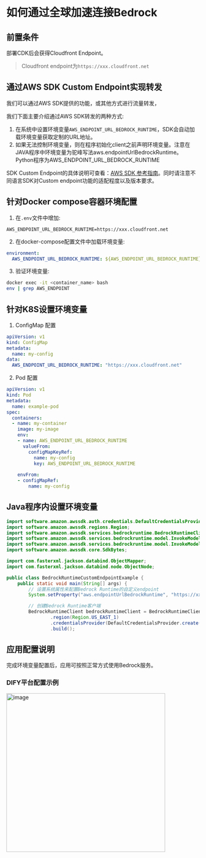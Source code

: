 # 如何通过全球加速连接Bedrock


## 前置条件

部署CDK后会获得Cloudfront Endpoint。
> Cloudfront endpoint为`https://xxx.cloudfront.net`

## 通过AWS SDK Custom Endpoint实现转发

我们可以通过AWS SDK提供的功能，或其他方式进行流量转发， 

我们下面主要介绍通过AWS SDK转发的两种方式:
1. 在系统中设置环境变量`AWS_ENDPOINT_URL_BEDROCK_RUNTIME`，SDK会自动加载环境变量获取定制的URL地址。
2. 如果无法控制环境变量，则在程序初始化client之前声明环境变量。注意在JAVA程序中环境变量为驼峰写法aws.endpointUrlBedrockRuntime。Python程序为AWS_ENDPOINT_URL_BEDROCK_RUNTIME

SDK Custom Endpoint的具体说明可查看：[AWS SDK 参考指南](https://docs.aws.amazon.com/sdkref/latest/guide/feature-ss-endpoints.html)。同时请注意不同语言SDK对Custom endpoint功能的适配程度以及版本要求。


## 针对Docker compose容器环境配置

1. 在`.env`文件中增加:
```
AWS_ENDPOINT_URL_BEDROCK_RUNTIME=https://xxx.cloudfront.net
```

2. 在docker-compose配置文件中加载环境变量:
```yaml
environment:
  AWS_ENDPOINT_URL_BEDROCK_RUNTIME: ${AWS_ENDPOINT_URL_BEDROCK_RUNTIME}
```

3. 验证环境变量:
```bash
docker exec -it <container_name> bash
env | grep AWS_ENDPOINT
```

## 针对K8S设置环境变量

1. ConfigMap 配置
```yaml
apiVersion: v1
kind: ConfigMap
metadata:
  name: my-config
data:
  AWS_ENDPOINT_URL_BEDROCK_RUNTIME: "https://xxx.cloudfront.net"
```

2. Pod 配置
```yaml
apiVersion: v1
kind: Pod
metadata:
  name: example-pod
spec:
  containers:
  - name: my-container
    image: my-image
    env:
    - name: AWS_ENDPOINT_URL_BEDROCK_RUNTIME
      valueFrom:
        configMapKeyRef:
          name: my-config
          key: AWS_ENDPOINT_URL_BEDROCK_RUNTIME
    
    envFrom:
    - configMapRef:
        name: my-config
```

## Java程序内设置环境变量

```java
import software.amazon.awssdk.auth.credentials.DefaultCredentialsProvider;
import software.amazon.awssdk.regions.Region;
import software.amazon.awssdk.services.bedrockruntime.BedrockRuntimeClient;
import software.amazon.awssdk.services.bedrockruntime.model.InvokeModelRequest;
import software.amazon.awssdk.services.bedrockruntime.model.InvokeModelResponse;
import software.amazon.awssdk.core.SdkBytes;

import com.fasterxml.jackson.databind.ObjectMapper;
import com.fasterxml.jackson.databind.node.ObjectNode;

public class BedrockRuntimeCustomEndpointExample {
    public static void main(String[] args) {
        // 设置系统属性来配置Bedrock Runtime的自定义endpoint
        System.setProperty("aws.endpointUrlBedrockRuntime", "https://xxx.cloudfront.net");

        // 创建Bedrock Runtime客户端
        BedrockRuntimeClient bedrockRuntimeClient = BedrockRuntimeClient.builder()
                .region(Region.US_EAST_1)
                .credentialsProvider(DefaultCredentialsProvider.create())
                .build();
```

## 应用配置说明

完成环境变量配置后，应用可按照正常方式使用Bedrock服务。

### DIFY平台配置示例
<img width="414" alt="image" src="https://github.com/user-attachments/assets/a7ac057f-2667-446f-8cb7-156181e0a7e4">
